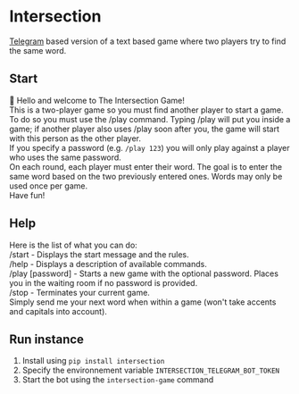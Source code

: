 # Intersection

[Telegram](https://telegram.org/) based version of a text based game where two players try to find the same word.

## Start

👋 Hello and welcome to The Intersection Game!  
This is a two-player game so you must find another player to start a game.  
To do so you must use the /play command. Typing /play will put you inside a game; if another player also uses /play soon after you, the game will start with this person as the other player.  
If you specify a password (e.g. `/play 123`) you will only play against a player who uses the same password.  
On each round, each player must enter their word. The goal is to enter the same word based on the two previously entered ones. Words may only be used once per game.  
Have fun!

## Help

Here is the list of what you can do:  
/start - Displays the start message and the rules.  
/help - Displays a description of available commands.  
/play [password] - Starts a new game with the optional password. Places you in the waiting room if no password is provided.  
/stop - Terminates your current game.  
Simply send me your next word when within a game (won't take accents and capitals into account).

## Run instance

1. Install using `pip install intersection`
2. Specify the environnement variable `INTERSECTION_TELEGRAM_BOT_TOKEN`
3. Start the bot using the `intersection-game` command
